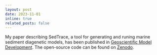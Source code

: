 ```yaml
---
layout: post
date: 2023-11-01
inline: true
related_posts: false
---
```


My paper describing SedTrace, a tool for generating and runing marine sediment diagenetic models, has been published in [Geoscientific Model Development](https://gmd.copernicus.org/articles/16/5865/2023/gmd-16-5865-2023.html). The open-source code can be found on [Zenodo](https://zenodo.org/records/8187038).